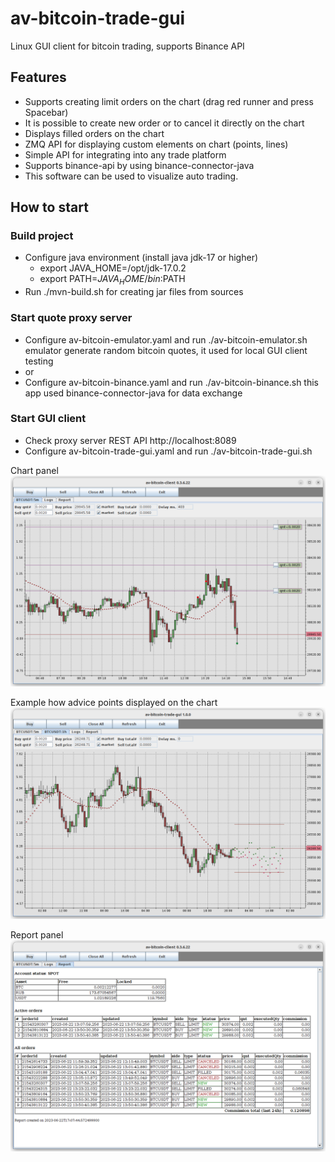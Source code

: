 # av-bitcoin-trade-gui

Linux GUI client for bitcoin trading, supports Binance API

## Features
- Supports creating limit orders on the chart (drag red runner and press Spacebar)
- It is possible to create new order or to cancel it directly on the chart
- Displays filled orders on the chart
- ZMQ API for displaying custom elements on chart (points, lines)
- Simple API for integrating into any trade platform
- Supports binance-api by using binance-connector-java
- This software can be used to visualize auto trading.

## How to start

### Build project
- Configure java environment (install java jdk-17 or higher)
  - export JAVA_HOME=/opt/jdk-17.0.2
  - export PATH=$JAVA_HOME/bin:$PATH
- Run ./mvn-build.sh for creating jar files from sources

### Start quote proxy server
- Configure av-bitcoin-emulator.yaml and run ./av-bitcoin-emulator.sh<br>
  emulator generate random bitcoin quotes, it used for local GUI client testing
- or
- Configure av-bitcoin-binance.yaml and run ./av-bitcoin-binance.sh
  this app used binance-connector-java for data exchange

### Start GUI client
- Check proxy server REST API http://localhost:8089
- Configure av-bitcoin-trade-gui.yaml and run ./av-bitcoin-trade-gui.sh


Chart panel
![Chart panel](docs/chart.png)

Example how advice points displayed on the chart
![Chart panel](docs/advice.png)

Report panel
![Report panel](docs/report.png)
